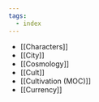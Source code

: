 ```yaml
---
tags:
  - index
---
```

- [[Characters]]
- [[City]]
- [[Cosmology]]
- [[Cult]]
- [[Cultivation (MOC)]]
- [[Currency]]